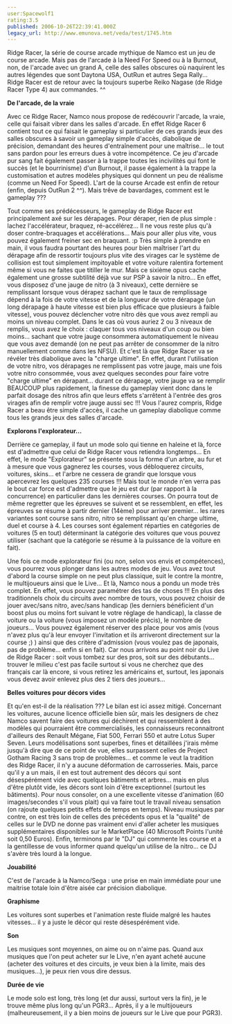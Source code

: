 ```yaml
---
user:Spacewolf1
rating:3.5
published: 2006-10-26T22:39:41.000Z
legacy_url: http://www.emunova.net/veda/test/1745.htm
---
```

Ridge Racer, la série de course arcade mythique de Namco est un jeu de course arcade. Mais pas de l'arcade à la Need For Speed ou à la Burnout, non, de l'arcade avec un grand A, celle des salles obscures où naquirent les autres légendes que sont Daytona USA, OutRun et autres Sega Rally... Ridge Racer est de retour avec la toujours superbe Reiko Nagase (de Ridge Racer Type 4) aux commandes. ^^  

  

**De l'arcade, de la vraie**  

Avec ce Ridge Racer, Namco nous propose de redécouvrir l'arcade, la vraie, celle qui faisait vibrer dans les salles d'arcade. En effet Ridge Racer 6 contient tout ce qui faisait le gameplay si particulier de ces grands jeux des salles obscures à savoir un gameplay simple d'accès, diabolique de précision, demandant des heures d'entraînement pour une maîtrise... le tout sans pardon pour les erreurs dues à votre incompétence. Ce jeu d'arcade pur sang fait également passer à la trappe toutes les incivilités qui font le succès (et le bourrinisme) d'un Burnout, il passe également à la trappe la customisation et autres modèles physiques qui donnent un peu de réalisme (comme un Need For Speed). L'art de la course Arcade est enfin de retour (enfin, depuis OutRun 2 ^^). Mais trêve de bavardages, comment est le gameplay ???  

Tout comme ses prédécesseurs, le gameplay de Ridge Racer est principalement axé sur les dérapages. Pour déraper, rien de plus simple : lachez l'accélérateur, braquez, ré-accélérez... Il ne vous reste plus qu'à doser contre-braquages et accélérations... Mais pour aller plus vite, vous pouvez également freiner sec en braquant. :p Très simple à prendre en main, il vous faudra pourtant des heures pour bien maîtriser l'art du dérapage afin de ressortir toujours plus vite des virages car le système de collision est tout simplement impitoyable et votre voiture ralentira fortement même si vous ne faites que titiller le mur. Mais ce sixième opus cache également une grosse subtilité déjà vue sur PSP à savoir la nitro... En effet, vous disposez d'une jauge de nitro (à 3 niveaux), cette dernière se remplissant lorsque vous dérapez sachant que le taux de remplissage dépend à la fois de votre vitesse et de la longueur de votre dérapage (un long dérapage à haute vitesse est bien plus efficace que plusieurs à faible vitesse), vous pouvez déclencher votre nitro dès que vous avez rempli au moins un niveau complet. Dans le cas où vous auriez 2 ou 3 niveaux de remplis, vous avez le choix : claquer tous vos niveaux d'un coup ou bien moins... sachant que votre jauge consommera automatiquement le niveau que vous avez demandé (on ne peut pas arrêter de consommer de la nitro manuellement comme dans les NFSU). Et c'est là que Ridge Racer va se révéler très diabolique avec la "charge ultime". En effet, durant l'utilisation de votre nitro, vos dérapages ne remplissent pas votre jauge, mais une fois votre nitro consommée, vous avez quelques secondes pour faire votre "charge ultime" en dérapant... durant ce dérapage, votre jauge va se remplir BEAUCOUP plus rapidement, la finesse du gameplay vient donc dans le parfait dosage des nitros afin que leurs effets s'arrêtent à l'entrée des gros virages afin de remplir votre jauge aussi sec !!! Vous l'aurez compris, Ridge Racer a beau être simple d'accès, il cache un gameplay diabolique comme tous les grands jeux des salles d'arcade.  

  

**Explorons l'explorateur...**  

Derrière ce gameplay, il faut un mode solo qui tienne en haleine et là, force est d'admettre que celui de Ridge Racer vous retiendra longtemps... En effet, le mode "Explorateur" se présente sous la forme d'un arbre, au fur et à mesure que vous gagnerez les courses, vous débloquerez circuits, voitures, skins... et l'arbre ne cessera de grandir que lorsque vous apercevrez les quelques 235 courses !!! Mais tout le monde n'en verra pas le bout car force est d'admettre que le jeu est dur (par rapport à la concurrence) en particulier dans les dernières courses. On pourra tout de même regretter que les épreuves se suivent et se ressemblent, en effet, les épreuves se résume à partir dernier (14ème) pour arriver premier... les rares variantes sont course sans nitro, nitro se remplissant qu'en charge ultime, duel et course à 4\. Les courses sont également réparties en catégories de voitures (5 en tout) déterminant la catégorie des voitures que vous pouvez utiliser (sachant que la catégorie se résume à la puissance de la voiture en fait).  

Une fois ce mode explorateur fini (ou non, selon vos envis et compétences), vous pourrez vous plonger dans les autres modes de jeu. Vous avez tout d'abord la course simple on ne peut plus classique, suit le contre la montre, le multijoueurs ainsi que le Live... Et là, Namco nous a pondu un mode très complet. En effet, vous pouvez paramétrer des tas de choses !!! En plus des traditionnels choix du circuits avec nombre de tours, vous pouvez choisir de jouer avec/sans nitro, avec/sans handicap (les derniers bénéficient d'un boost plus ou moins fort suivant le votre réglage de handicap), la classe de voiture ou la voiture (vous imposez un modèle précis), le nombre de joueurs... Vous pouvez également réserver des place pour vos amis (vous n'avez plus qu'à leur envoyer l'invitation et ils arriveront directement sur la course ;) ) ainsi que des critère d'admission (vous voulez pas de japonais, pas de problème... enfin si en fait). Car nous arrivons au point noir du Live de Ridge Racer : soit vous tombez sur des pros, soit sur des débutants... trouver le milieu c'est pas facile surtout si vous ne cherchez que des français car là encore, si vous retirez les américains et, surtout, les japonais vous devez avoir enlevez plus des 2 tiers des joueurs...  

  

**Belles voitures pour décors vides**  

Et qu'en est-il de la réalisation ??? Le bilan est ici assez mitigé. Concernant les voitures, aucune licence officielle bien sûr, mais les designers de chez Namco savent faire des voitures qui déchirent et qui ressemblent à des modèles qui pourraient être commercialisés, les connaisseurs reconnaitront d'ailleurs des Renault Mégane, Fiat 500, Ferrari 550 et autre Lotus Super Seven. Leurs modélisations sont superbes, fines et détaillées j'irais même jusqu'à dire que de ce point de vue, elles surpassent celles de Project Gotham Racing 3 sans trop de problèmes... et comme le veut la tradition des Ridge Racer, il n'y a aucune déformation de carrosseries. Mais, parce qu'il y a un mais, il en est tout autrement des décors qui sont désespérément vide avec quelques bâtiments et arbres... mais en plus d'être plutôt vide, les décors sont loin d'être exceptionnel (surtout les bâtiments). Pour nous consoler, on a une excellente vitesse d'animation (60 images/secondes s'il vous plait) qui va faire tout le travail niveau sensation (on rajoute quelques petits effets de temps en temps). Niveau musiques par contre, on est très loin de celles des précédents opus et la "qualité" de celles sur le DVD ne donne pas vraiment envi d'aller acheter les musiques supplémentaires disponibles sur le MarketPlace (40 Microsoft Points l'unité soit 0,50 Euros). Enfin, terminons par le "DJ" qui commente les course et a la gentillesse de vous informer quand quelqu'un utilise de la nitro... ce DJ s'avère très lourd à la longue.  

  

  

**Jouabilité**  

C'est de l'arcade à la Namco/Sega : une prise en main immédiate pour une maitrise totale loin d'être aisée car précision diabolique.  

**Graphisme**  

Les voitures sont superbes et l'animation reste fluide malgré les hautes vitesses... il y a juste le décor qui reste désespérément vide.  

**Son**  

Les musiques sont moyennes, on aime ou on n'aime pas. Quand aux musiques que l'on peut acheter sur le Live, n'en ayant acheté aucune (acheter des voitures et des circuits, je veux bien à la limite, mais des musiques...), je peux rien vous dire dessus.  

**Durée de vie**  

Le mode solo est long, très long (et dur aussi, surtout vers la fin), je le trouve même plus long qu'un PGR3... Après, il y a le multijoueurs (malheureusement, il y a bien moins de joueurs sur le Live que pour PGR3).